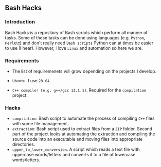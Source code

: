 ## Bash Hacks

### Introduction

Bash Hacks is a repository of Bash scripts which perform all manner of tasks.
Some of these tasks can be done using languages (e.g. `Python`, `Perl`etc) and don't really need `Bash scripts`
Python can at times be easier to use (I hear).
However, I love `Linux` and automation so here we are. 

### Requirements

- The list of requiremenets will grow depending on the projects I develop.

- `Ubuntu`. I use `20.04`.
- `C++ compiler (e.g. g++/gcc 13.1.1)`. Required for the `compilation` project. 
 
### Hacks

- `compilation`: Bash script to automate the process of compiling `C++` files with some file management.
- `extraction`: Bash script used to extract files from a `ZIP` folder. Second part of the project looks at automating the extraction and compiling the source code into an executable and moving files into appropriate directories.
- `upper_to_lower_conversion`. A script which reads a text file with uppercase words/letters and converts it to a file of lowercase words/letters. 


